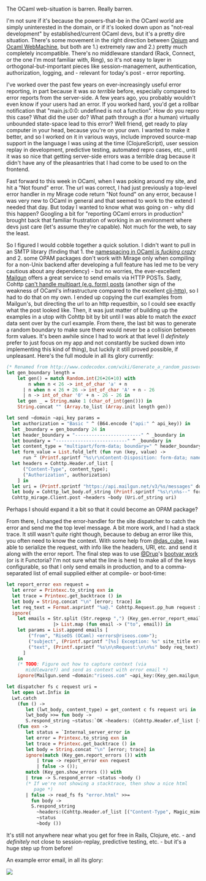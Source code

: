 The OCaml web-situation is barren. Really barren.

I'm not sure if it's because the powers-that-be in the OCaml world are simply uninterested in the domain, or if it's looked down upon as "not-real development" by established/current OCaml devs, but it's a pretty dire situation. There's some movement in the right direction between [Opium](https://github.com/rgrinberg/opium) and [Ocaml WebMachine](https://github.com/inhabitedtype/ocaml-webmachine), but both are 1.) extremely raw and 2.) pretty much completely incompatible. There's no middleware standard (Rack, Connect, or the one I'm most familiar with, Ring), so it's not easy to layer in orthogonal-but-important pieces like session-management, authentication, authorization, logging, and - relevant for today's post - error reporting.

I've worked over the past few years on ever-increasingly useful error reporting, in part because it was *so terrible* before, especially compared to error reports from the server-side. A few years ago, you probably wouldn't even know if your users had an error. If you worked hard, you'd get a rollbar notification that "main.js:0:0: undefined is not a function". How do you repro this case? What did the user do? What path through a (for a human) virtually unbounded state-space lead to this error? Well friend, get ready to play computer in your head, because you're on your own. I wanted to make it better, and so I worked on it in various ways, include improved source-map support in the language I was using at the time (ClojureScript), user session replay in development, predictive testing, automated repro cases, etc., until it was so nice that getting server-side errors was a terrible drag because it didn't have any of the pleasantries that I had come to be used to on the frontend.

Fast forward to this week in OCaml, when I was poking around my site, and hit a "Not found" error. The url was correct, I had just previously a top-level error handler in my Mirage code return "Not found" on any error, because I was very new to OCaml in general and that seemed to work to the extend I needed that day. But today I wanted to know what was going on - why did this happen? Googling a bit for "reporting OCaml errors in production" brought back that familiar frustration of working in an environment where devs just care (let's assume they're capable). Not much for the web, to say the least.

So I figured I would cobble together a quick solution. I didn't want to pull in an SMTP library (finding that 1. the [namespacing in OCaml is *fucking crazy*](https://github.com/inhabitedtype/ocaml-dispatch/issues/16) and 2. some OPAM packages don't work with Mirage only when compiling for a non-Unix backend after developing a full feature has led me to be very cautious about any dependency) - but no worries, the ever-excellent [Mailgun](https://mailgun.com) offers a great service to send emails via HTTP POSTs. Sadly, Cohttp [can't handle multipart (e.g. form) posts](https://github.com/mirage/ocaml-cohttp/issues/181) (another sign of the weakness of OCaml's infrastructure compared to the excellent [clj-http](https://github.com/dakrone/clj-http)), so I had to do that on my own. I ended up copying the curl examples from Mailgun's, but directing the url to an http requestbin, so I could see exactly what the post looked like. Then, it was just matter of building up the examples in a utop with Cohttp bit by bit until I was able to match the *exact* data sent over by the curl example. From there, the last bit was to generate a random boundary to make sure there would never be a collision between form values. It's been awhile since I had to work at that level (I *definitely* prefer to just focus on my app and not constantly be sucked down into implementing this kind of thing), but luckily it still proved possible, if unpleasant. Here's the full module in all its glory currently:

```ocaml
(* Renamed from http://www.codecodex.com/wiki/Generate_a_random_password_or_random_string#OCaml *)
let gen_boundary length =
    let gen() = match Random.int(26+26+10) with
        n when n < 26 -> int_of_char 'a' + n
      | n when n < 26 + 26 -> int_of_char 'A' + n - 26
      | n -> int_of_char '0' + n - 26 - 26 in
    let gen _ = String.make 1 (char_of_int(gen())) in
    String.concat "" (Array.to_list (Array.init length gen))

let send ~domain ~api_key params =
  let authorization = "Basic " ^ (B64.encode ("api:" ^ api_key)) in
  let _boundary = gen_boundary 24 in 
  let header_boundary = "------------------------" ^ _boundary in
  let boundary = "--------------------------" ^ _boundary in
  let content_type = "multipart/form-data; boundary=" ^ header_boundary in
  let form_value = List.fold_left (fun run (key, value) ->
      run ^ (Printf.sprintf "%s\r\nContent-Disposition: form-data; name=\"%s\"\r\n\r\n%s\r\n" boundary key value)) "" params in
  let headers = Cohttp.Header.of_list [
      ("Content-Type", content_type);
      ("Authorization", authorization)
    ] in
  let uri = (Printf.sprintf "https://api.mailgun.net/v3/%s/messages" domain) in
  let body = Cohttp_lwt_body.of_string (Printf.sprintf "%s\r\n%s--" form_value boundary) in
  Cohttp_mirage.Client.post ~headers ~body (Uri.of_string uri)
```

Perhaps I should expand it a bit so that it could become an OPAM package?
    
From there, I changed the error-handler for the site dispatcher to catch the error and send me the top level message. A bit more work, and I had a stack trace. It still wasn't *quite* right though, because to debug an error like this, you often need to know the context. With some help from [@das_cube](https://twitter.com/das_cube), I was able to serialize the request, with info like the headers, URI, etc. and send it along with the error report. The final step was to use [@Drup](https://github.com/Drup)'s [bootvar work](https://github.com/mirage/mirage-bootvar-xen) (or is it Functoria? I'm not sure what the line is here) to make all of the keys configurable, so that I only send emails in production, and to a comma-separated list of email supplied either at compile- or boot-time:


```ocaml
let report_error exn request =
  let error = Printexc.to_string exn in
  let trace = Printexc.get_backtrace () in
  let body = String.concat "\n" [error; trace] in
  let req_text = Format.asprintf "%a@." Cohttp.Request.pp_hum request in
  ignore(
    let emails = Str.split (Str.regexp ",") (Key_gen.error_report_emails ())
                 |> List.map (fun email -> ("to", email)) in
    let params = List.append emails [
        ("from", "RiseOS (OCaml) <errors@riseos.com>");
        ("subject", (Printf.sprintf "[%s] Exception: %s" site_title error));
        ("text", (Printf.sprintf "%s\n\nRequest:\n\n%s" body req_text))
      ]
    in
    (* TODO: Figure out how to capture context (via
       middleware?) and send as context with error email *)
    ignore(Mailgun.send ~domain:"riseos.com" ~api_key:(Key_gen.mailgun_api_key ()) params))

let dispatcher fs c request uri =
  let open Lwt.Infix in
  Lwt.catch
    (fun () ->
       let (lwt_body, content_type) = get_content c fs request uri in
       lwt_body >>= fun body ->
       S.respond_string ~status:`OK ~headers: (Cohttp.Header.of_list [("Content-Type", content_type)]) ~body ())
    (fun exn ->
       let status = `Internal_server_error in
       let error = Printexc.to_string exn in
       let trace = Printexc.get_backtrace () in
       let body = String.concat "\n" [error; trace] in
       ignore(match (Key_gen.report_errors ()) with
           | true -> report_error exn request
           | false -> ());
       match (Key_gen.show_errors ()) with
       | true -> S.respond_error ~status ~body ()
       (* If we're not showing a stacktrace, then show a nice html
          page *)
       | false -> read_fs fs "error.html" >>=
         fun body ->
         S.respond_string
           ~headers:(Cohttp.Header.of_list [("Content-Type", Magic_mime.lookup "error.html")])
           ~status
           ~body ())
```
It's still not anywhere near what you get for free in Rails, Clojure, etc. - and *definitely* not close to session-replay, predictive testing, etc. - but it's a huge step up from before!

An example error email, in all its glory:


![](/images/posts/riseos_error_email.png)

